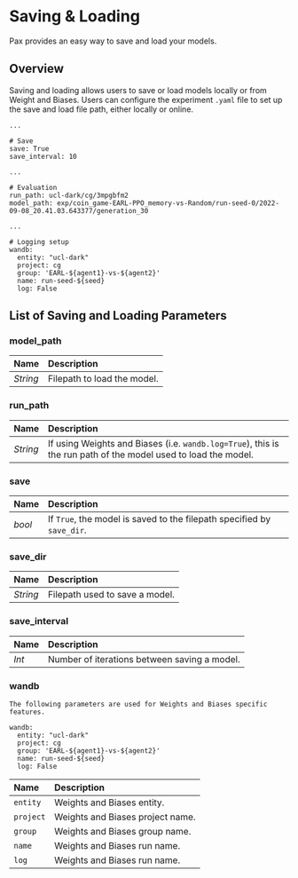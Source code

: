 # Saving & Loading

Pax provides an easy way to save and load your models. 

## Overview 

Saving and loading allows users to save or load models locally or from Weight and Biases. Users can configure the experiment `.yaml` file to set up the save and load file path, either locally or online. 

```
... 

# Save
save: True
save_interval: 10

...

# Evaluation
run_path: ucl-dark/cg/3mpgbfm2
model_path: exp/coin_game-EARL-PPO_memory-vs-Random/run-seed-0/2022-09-08_20.41.03.643377/generation_30

... 

# Logging setup
wandb:
  entity: "ucl-dark"
  project: cg
  group: 'EARL-${agent1}-vs-${agent2}'
  name: run-seed-${seed}
  log: False

```

## List of Saving and Loading Parameters

### model_path 
|       Name | Description   | 
| :----------- | :----------- |                 
|*String* | Filepath to load the model. | 

### run_path 
|       Name | Description   | 
| :----------- | :----------- |                 
|*String* | If using Weights and Biases (i.e. `wandb.log=True`), this is the  run path of the model used to load the model.  | 

### save 
|       Name | Description   | 
| :----------- | :----------- |                 
|*bool* | If `True`, the model is saved to the filepath specified by `save_dir`. |


### save_dir 
|       Name | Description   | 
| :----------- | :----------- |                 
|*String* | Filepath used to save a model. | 

### save_interval 

|       Name | Description   | 
| :----------- | :----------- |                 
|*Int*  | Number of iterations between saving a model. | 

### wandb 

```{note}
The following parameters are used for Weights and Biases specific features.  
```

```
wandb:
  entity: "ucl-dark"
  project: cg
  group: 'EARL-${agent1}-vs-${agent2}'
  name: run-seed-${seed}
  log: False
```
|       Name | Description   | 
| :----------- | :----------- |                 
|`entity` | Weights and Biases entity. |
|`project` | Weights and Biases project name.  |
|`group` | Weights and Biases group name.  |
|`name` | Weights and Biases run name.  |
|`log` | Weights and Biases run name.  |






